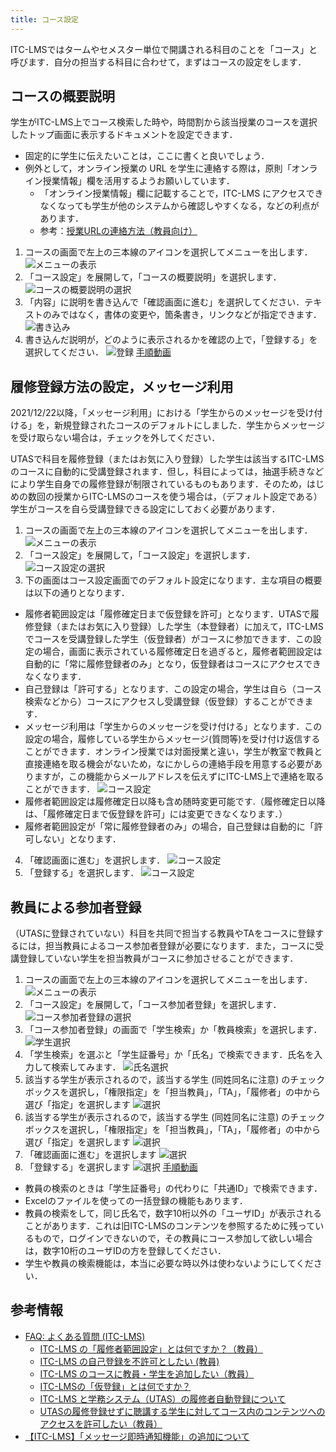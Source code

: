 ```yaml
---
title: コース設定
---
```

ITC-LMSではタームやセメスター単位で開講される科目のことを「コース」と呼びます．自分の担当する科目に合わせて，まずはコースの設定をします．

## コースの概要説明

学生がITC-LMS上でコース検索した時や，時間割から該当授業のコースを選択したトップ画面に表示するドキュメントを設定できます．

* 固定的に学生に伝えたいことは，ここに書くと良いでしょう．
* 例外として，オンライン授業の URL を学生に連絡する際は，原則「オンライン授業情報」欄を活用するようお願いしています．
  * 「オンライン授業情報」欄に記載することで，ITC-LMS にアクセスできなくなっても学生が他のシステムから確認しやすくなる，などの利点があります．
  * 参考：[授業URLの連絡方法（教員向け）](/faculty_members/url#use-online-class-info-in-general)

1. コースの画面で左上の三本線のアイコンを選択してメニューを出します．
![メニューの表示](cs1.png)
2. 「コース設定」を展開して，「コースの概要説明」を選択します．
![コースの概要説明の選択](cs2.png)
3. 「内容」に説明を書き込んで「確認画面に進む」を選択してください．テキストのみではなく，書体の変更や，箇条書き，リンクなどが指定できます．
![書き込み](cs3.png)
4. 書き込んだ説明が，どのように表示されるかを確認の上で，「登録する」を選択してください．
![登録](cs4.png)
[手順動画](https://youtu.be/Sdqtw2m1j48)

## 履修登録方法の設定，メッセージ利用

<div class="box">2021/12/22以降，「メッセージ利用」における「学生からのメッセージを受け付ける」を，新規登録されたコースのデフォルトにしました．学生からメッセージを受け取らない場合は，チェックを外してください．</div>

UTASで科目を履修登録（またはお気に入り登録）した学生は該当するITC-LMSのコースに自動的に受講登録されます．但し，科目によっては，抽選手続きなどにより学生自身での履修登録が制限されているものもあります．そのため，はじめの数回の授業からITC-LMSのコースを使う場合は，（デフォルト設定である）学生がコースを自ら受講登録できる設定にしておく必要があります．

1. コースの画面で左上の三本線のアイコンを選択してメニューを出します．
![メニューの表示](cs1.png)
2. 「コース設定」を展開して，「コース設定」を選択します．
![コース設定の選択](cs5.png)
3. 下の画面はコース設定画面でのデフォルト設定になります．主な項目の概要は以下の通りとなります．
  * 履修者範囲設定は「履修確定日まで仮登録を許可」となります．UTASで履修登録（またはお気に入り登録）した学生（本登録者）に加えて，ITC-LMSでコースを受講登録した学生（仮登録者）がコースに参加できます．この設定の場合，画面に表示されている履修確定日を過ぎると，履修者範囲設定は自動的に「常に履修登録者のみ」となり，仮登録者はコースにアクセスできなくなります．
  * 自己登録は「許可する」となります．この設定の場合，学生は自ら（コース検索などから）コースにアクセスし受講登録（仮登録）することができます．
  * メッセージ利用は「学生からのメッセージを受け付ける」となります．この設定の場合，履修している学生からメッセージ(質問等)を受け付け返信することができます．オンライン授業では対面授業と違い，学生が教室で教員と直接連絡を取る機会がないため，なにかしらの連絡手段を用意する必要がありますが，この機能からメールアドレスを伝えずにITC-LMS上で連絡を取ることができます．
![コース設定](cs6.png)
  * 履修者範囲設定は履修確定日以降も含め随時変更可能です.（履修確定日以降は、「履修確定日まで仮登録を許可」には変更できなくなります．）
  * 履修者範囲設定が「常に履修登録者のみ」の場合，自己登録は自動的に「許可しない」となります．

4. 「確認画面に進む」を選択します．
![コース設定](cs7.png)
5. 「登録する」を選択します．
![コース設定](cs8.png)


<!-- 
コース設定 -> コース設定で編集する
「履修者範囲設定」，「自己登録」，「履修確定以降」，「メッセージ利用」についてお勧め設定と，変更するとどうなるかの説明をする
-->

## 教員による参加者登録
（UTASに登録されていない）科目を共同で担当する教員やTAをコースに登録するには，担当教員によるコース参加者登録が必要になります．また，コースに受講登録していない学生を担当教員がコースに参加させることができます．

1. コースの画面で左上の三本線のアイコンを選択してメニューを出します．
![メニューの表示](cs1.png)
2. 「コース設定」を展開して，「コース参加者登録」を選択します．
![コース参加者登録の選択](cs9.png)
3. 「コース参加者登録」の画面で「学生検索」か「教員検索」を選択します．
![学生選択](cs10.png)
4. 「学生検索」を選ぶと「学生証番号」か「氏名」で検索できます．氏名を入力して検索してみます．
![氏名選択](cs11.png)
5. 該当する学生が表示されるので，該当する学生 (同姓同名に注意) のチェックボックスを選択し，「権限指定」を「担当教員」，「TA」，「履修者」の中から選び「指定」を選択します
![選択](cs12.png)
6. 該当する学生が表示されるので，該当する学生 (同姓同名に注意) のチェックボックスを選択し，「権限指定」を「担当教員」，「TA」，「履修者」の中から選び「指定」を選択します
![選択](cs12.png)
7. 「確認画面に進む」を選択します
![選択](cs13.png)
8. 「登録する」を選択します
![選択](cs14.png)
[手順動画](https://youtu.be/TYCXBRzPpAA)

* 教員の検索のときは「学生証番号」の代わりに「共通ID」で検索できます．
* Excelのファイルを使っての一括登録の機能もあります．
* 教員の検索をして，同じ氏名で，数字10桁以外の「ユーザID」が表示されることがあります．これは旧ITC-LMSのコンテンツを参照するために残っているもので，ログインできないので，その教員にコース参加して欲しい場合は，数字10桁のユーザIDの方を登録してください．
* 学生や教員の検索機能は，本当に必要な時以外は使わないようにしてください．

<!-- 
コース参加者登録で何ができるか．TAや他の担当教員の登録．
自己登録を許さない場合での手動登録などの説明
-->

## 参考情報
* <a href="https://www.ecc.u-tokyo.ac.jp/itc-lms/faq.html">FAQ: よくある質問 (ITC-LMS)</a>
  * <a href="https://www.ecc.u-tokyo.ac.jp/announcement/2015/08/11_2065.html">ITC-LMS の「履修者範囲設定」とは何ですか？（教員）</a>
  * <a href="https://www.ecc.u-tokyo.ac.jp/announcement/2014/04/16_1870.html">ITC-LMS の自己登録を不許可としたい (教員)</a>
  * <a href="https://www.ecc.u-tokyo.ac.jp/announcement/2015/03/10_2012.html">ITC-LMS のコースに教員・学生を追加したい（教員）</a>
  * <a href="https://www.ecc.u-tokyo.ac.jp/announcement/2015/08/11_2066.html">ITC-LMSの「仮登録」とは何ですか？</a>
  * <a href="https://www.ecc.u-tokyo.ac.jp/announcement/2014/04/16_1863.html">ITC-LMS と学務システム（UTAS）の履修者自動登録について</a>
  * <a href="https://www.ecc.u-tokyo.ac.jp/announcement/2021/06/07_3336.html">UTASの履修登録せずに聴講する学生に対してコース内のコンテンツへのアクセスを許可したい（教員）</a>
* <a href="https://www.ecc.u-tokyo.ac.jp/announcement/2022/09/27_3469.html">【ITC-LMS】「メッセージ即時通知機能」の追加について</a>
